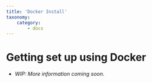 ```yaml
---
title: 'Docker Install'
taxonomy:
    category:
        - docs
---
```




# Getting set up using Docker
- <i>WIP: More information coming soon.</i>
